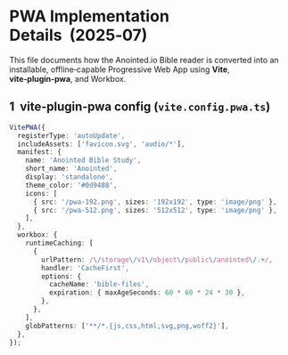 # PWA Implementation Details  (2025‑07)

This file documents how the Anointed.io Bible reader is converted into an installable,
offline‑capable Progressive Web App using **Vite**, **vite‑plugin‑pwa**, and Workbox.

## 1  vite‑plugin‑pwa config (`vite.config.pwa.ts`)

```ts
VitePWA({
  registerType: 'autoUpdate',
  includeAssets: ['favicon.svg', 'audio/*'],
  manifest: {
    name: 'Anointed Bible Study',
    short_name: 'Anointed',
    display: 'standalone',
    theme_color: '#0d9488',
    icons: [
      { src: '/pwa-192.png', sizes: '192x192', type: 'image/png' },
      { src: '/pwa-512.png', sizes: '512x512', type: 'image/png' },
    ],
  },
  workbox: {
    runtimeCaching: [
      {
        urlPattern: /\/storage\/v1\/object\/public\/anointed\/.+/,
        handler: 'CacheFirst',
        options: {
          cacheName: 'bible-files',
          expiration: { maxAgeSeconds: 60 * 60 * 24 * 30 },
        },
      },
    ],
    globPatterns: ['**/*.{js,css,html,svg,png,woff2}'],
  },
});
